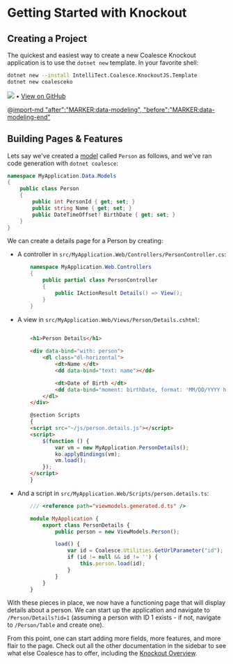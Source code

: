 # Getting Started with Knockout

## Creating a Project

The quickest and easiest way to create a new Coalesce Knockout application is to use the ``dotnet new`` template. In your favorite shell:

``` sh
dotnet new --install IntelliTect.Coalesce.KnockoutJS.Template
dotnet new coalesceko
```

[![](https://img.shields.io/nuget/v/IntelliTect.Coalesce.KnockoutJS.Template)](https://www.nuget.org/packages/IntelliTect.Coalesce.KnockoutJS.Template/) • [View on GitHub](https://github.com/IntelliTect/IntelliTect.Coalesce.KnockoutJS.Template) 

@[import-md "after":"MARKER:data-modeling", "before":"MARKER:data-modeling-end"](../agnostic/getting-started-modeling.md)

## Building Pages & Features

Lets say we've created a [model](/modeling/model-types/entities.md) called `Person` as follows, and we've ran code generation with ``dotnet coalesce``:

``` c#
namespace MyApplication.Data.Models 
{
    public class Person
    {
        public int PersonId { get; set; }
        public string Name { get; set; }
        public DateTimeOffset? BirthDate { get; set; }
    }
}
```

We can create a details page for a Person by creating:

- A controller in ``src/MyApplication.Web/Controllers/PersonController.cs``:

    ``` c#
        namespace MyApplication.Web.Controllers
        {
            public partial class PersonController
            {
                public IActionResult Details() => View();
            }
        }


    ```

- A view in ``src/MyApplication.Web/Views/Person/Details.cshtml``:

    ``` html
                
        <h1>Person Details</h1>

        <div data-bind="with: person">
            <dl class="dl-horizontal">
                <dt>Name </dt>
                <dd data-bind="text: name"></dd>

                <dt>Date of Birth </dt>
                <dd data-bind="moment: birthDate, format: 'MM/DD/YYYY hh:mm a'"></dd>
            </dl>
        </div>

        @section Scripts
        {
        <script src="~/js/person.details.js"></script>
        <script>
            $(function () {
                var vm = new MyApplication.PersonDetails();
                ko.applyBindings(vm);
                vm.load();
            });
        </script>
        }
    

    ```

- And a script in ``src/MyApplication.Web/Scripts/person.details.ts``:

    ``` ts
        /// <reference path="viewmodels.generated.d.ts" />

        module MyApplication {
            export class PersonDetails {
                public person = new ViewModels.Person();

                load() {
                    var id = Coalesce.Utilities.GetUrlParameter("id");
                    if (id != null && id != '') {
                        this.person.load(id);
                    }
                }
            }
        }


    ```

With these pieces in place, we now have a functioning page that will display details about a person. We can start up the application and navigate to ``/Person/Details?id=1`` (assuming a person with ID 1 exists - if not, navigate to ``/Person/Table`` and create one).

From this point, one can start adding more fields, more features, and more flair to the page. Check out all the other documentation in the sidebar to see what else Coalesce has to offer, including the [Knockout Overview](/stacks/ko/overview.md).